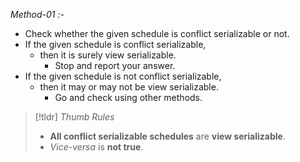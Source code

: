 *Method-01 :-*
- Check whether the given schedule is conflict serializable or not.
- If the given schedule is conflict serializable,
	- then it is surely view serializable.
		- Stop and report your answer.
- If the given schedule is not conflict serializable,
	- then it may or may not be view serializable.
		- Go and check using other methods.

>[!tldr] *Thumb Rules*
>- **All conflict serializable schedules** are **view serializable**.
>- *Vice-versa* is **not true**.
